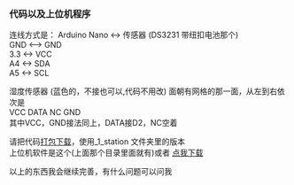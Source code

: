### 代码以及上位机程序

连线方式是：
Arduino Nano <-> 传感器 (DS3231 带纽扣电池那个)<br>
GND <--> GND<br>
3.3 <-> VCC<br>
A4 <-> SDA<br>
A5 <-> SCL<br>

湿度传感器 (蓝色的，不接也可以,代码不用改)
面朝有网格的那一面，从左到右依次是<br>
VCC DATA NC GND<br>
其中VCC，GND接法同上，DATA接D2，NC空着



请把代码[打包下载](https://github.com/qzane/eta/archive/master.zip)，使用_1_station 文件夹里的版本<br>
上位机软件是这个(上面那个目录里面就有)或者 [点我下载](https://github.com/qzane/eta/blob/master/_1_station/mktime.exe?raw=true)

以上的东西我会继续完善，有什么问题可以问我

